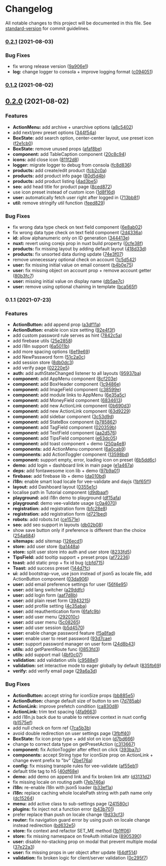 # Changelog

All notable changes to this project will be documented in this file. See [standard-version](https://github.com/conventional-changelog/standard-version) for commit guidelines.

### [0.2.1](https://github.com/gru-agency/headless-dashboard/compare/v0.2.0...v0.2.1) (2021-08-03)


### Bug Fixes

* fix wrong release version ([9a906e1](https://github.com/gru-agency/headless-dashboard/commit/9a906e16f83e38a64619a4e593ecbf279839aa2b))
* **log:** change logger to consola + improve logging format ([c094051](https://github.com/gru-agency/headless-dashboard/commit/c09405176f4b73d4992bbead33b857269c4165d5))

### [0.1.2](https://github.com/gru-agency/headless-dashboard/compare/v0.1.1...v0.1.2) (2021-08-02)

## [0.2.0](https://github.com/gru-agency/headless-dashboard/compare/v0.1.1...v0.2.0) (2021-08-02)


### Features

* **ActionMenu:** add archive + unarchive options ([a8c5402](https://github.com/gru-agency/headless-dashboard/commit/a8c5402b6c989fe671206fa01f56a253c21e019c))
* add next/prev preset options ([344f54a](https://github.com/gru-agency/headless-dashboard/commit/344f54a1b3b0ffdfa566c92c804358c103290620))
* **BoxState:** add search option, center-center layout, use preset icon ([f2e1cb0](https://github.com/gru-agency/headless-dashboard/commit/f2e1cb0c015233643876318f5930ccb958922774))
* **BoxState:** remove unused props ([afaf8be](https://github.com/gru-agency/headless-dashboard/commit/afaf8be28ad659c6d16cfff2843a4a5f42ff0ed6))
* **component:** add TableCaption component ([20c8c94](https://github.com/gru-agency/headless-dashboard/commit/20c8c94d09d9180d44daf240da371387cf09a701))
* **icons:** add close icon ([811f2d8](https://github.com/gru-agency/headless-dashboard/commit/811f2d8d7b11dda15fda8feec6c62c4d1157612a))
* **logger:** migrate logger to debug from consola ([fc8d836](https://github.com/gru-agency/headless-dashboard/commit/fc8d8360ddb261606592dd53ba6afa3fa129270f))
* **products:** add create/edit product ([fcb2c0a](https://github.com/gru-agency/headless-dashboard/commit/fcb2c0aea4c22a56bb0e2718fdf588288548810f))
* **products:** add product info page ([80d5d4b](https://github.com/gru-agency/headless-dashboard/commit/80d5d4b44a0013cbb0defdea39383ab56aa51a51))
* **products:** add product listing ([4ad3be5](https://github.com/gru-agency/headless-dashboard/commit/4ad3be536e3702154165ae60be9f89eb9dab2005))
* **seo:** add head title for product page ([8ced872](https://github.com/gru-agency/headless-dashboard/commit/8ced872d2534e5ac0a25c6a01eb02c7037ca055f))
* use icon preset instead of custom icon ([1d8f16d](https://github.com/gru-agency/headless-dashboard/commit/1d8f16d632f7fd07e0985a58fce6ea1092440c9a))
* **user:** automatically fetch user right after logged in ([713bb81](https://github.com/gru-agency/headless-dashboard/commit/713bb812ce732c185fc6c488ea0031660dc330ca))
* **util:** remove stringify util function ([feed829](https://github.com/gru-agency/headless-dashboard/commit/feed8297e38b93432109948f5fb5f0301e409d30))


### Bug Fixes

* fix wrong data type check on text field component ([6e8ab02](https://github.com/gru-agency/headless-dashboard/commit/6e8ab028bfd68561a76d963b960aa945dc08aac7))
* fix wrong data type check on text field component ([2d4336a](https://github.com/gru-agency/headless-dashboard/commit/2d4336a8e870d0026faf5444af5e9a6bbed7c64a))
* **id:** allow alphanumeric only on ID generation ([344413e](https://github.com/gru-agency/headless-dashboard/commit/344413e1664f212e8603eca46b75080f0dc65e1d))
* **nuxt:** revert using corejs prop in nuxt build property ([0cfe38f](https://github.com/gru-agency/headless-dashboard/commit/0cfe38f8a2f8aa1e0c159f3525f996d2b667c65b))
* **products:** fix missing layout by adding default layout ([418d33d](https://github.com/gru-agency/headless-dashboard/commit/418d33d155e581528eb25f4def7ff826de4c331a))
* **products:** fix unsorted data during update ([74e3f07](https://github.com/gru-agency/headless-dashboard/commit/74e3f075faec0cfe959767cdd322fc769a593fb1))
* remove unnecessary optional check on account ([1c5d542](https://github.com/gru-agency/headless-dashboard/commit/1c5d542de0796ddce484a4c66294cef78451d325))
* **user:** fix missing initial value on email consent ([b4b0e75](https://github.com/gru-agency/headless-dashboard/commit/b4b0e7549626825ca3cbbb0dbe9ca0c07631d4e6))
* **user:** fix missing object on account prop + remove account getter ([80b3fc7](https://github.com/gru-agency/headless-dashboard/commit/80b3fc757e837d65e8859975a86eee7f4cfa37c6))
* **user:** missing initial value on display name ([db5ae7c](https://github.com/gru-agency/headless-dashboard/commit/db5ae7ce4467421d15b5ed3bdcf1d283e7a14778))
* **user:** remove using optional chaining in template ([bca565f](https://github.com/gru-agency/headless-dashboard/commit/bca565f7e5d8171820f2cb44a8a9ed26aab36e41))

### 0.1.1 (2021-07-23)


### Features

* **ActionButton:** add append prop ([a3df11a](https://github.com/gru-agency/headless-dashboard/commit/a3df11a6faa297ce5a1bc49d3dae6d88d509e10e))
* **ActionButton:** enable icon size setting ([92e4f3f](https://github.com/gru-agency/headless-dashboard/commit/92e4f3f9bf2ecd3593308e69e2cc47a8341cb53e))
* add custom password rule serves as hint ([7842c5a](https://github.com/gru-agency/headless-dashboard/commit/7842c5a4beaab39bcc06ecff7eefb80fe9e073ba))
* add firebase utils ([25e2858](https://github.com/gru-agency/headless-dashboard/commit/25e2858496bfe707a88a53cbe8033d6c6057dec3))
* add i18n support ([6a5011b](https://github.com/gru-agency/headless-dashboard/commit/6a5011be01f0edc55fe1c45373094f37a019c4ad))
* add more spacing options ([6ef9e69](https://github.com/gru-agency/headless-dashboard/commit/6ef9e69dc2c7c5467017420ef0245479ca74aebf))
* add NewPassword form ([51c2a0c](https://github.com/gru-agency/headless-dashboard/commit/51c2a0cd016fadba3b5b7d77e7bcfafdfcbc4aa2))
* add session store ([8db0dc3](https://github.com/gru-agency/headless-dashboard/commit/8db0dc3aff193999c4d3c292e4c31d6c24b1414a))
* add verify page ([02220e5](https://github.com/gru-agency/headless-dashboard/commit/02220e5ecdb54a7531ecd2c64e3367da3fadc373))
* **auth:** add authStateChanged listener to all layouts ([95937ba](https://github.com/gru-agency/headless-dashboard/commit/95937bab54d2e29a699bbda1d1eaa1ba364555ea))
* **component:** add AppMenu component ([8cf203e](https://github.com/gru-agency/headless-dashboard/commit/8cf203e550dbffdf7bb3f0c2efca635480e86e72))
* **component:** add BoxHeader component ([1c9486e](https://github.com/gru-agency/headless-dashboard/commit/1c9486e071e6f98d6fa5f36ee5bb05b361395b45))
* **component:** add ImageField component ([c38599e](https://github.com/gru-agency/headless-dashboard/commit/c38599e6ca2e2e015fe4cdafd1b5fd9ac7d52e0b))
* **component:** add module links to AppMenu ([6e35a5c](https://github.com/gru-agency/headless-dashboard/commit/6e35a5c61c675bbd0694b03d5f1afe96b4d7780f))
* **component:** add MoneyField component ([6834613](https://github.com/gru-agency/headless-dashboard/commit/6834613db3c3751ce45cb168c23b13eb1fa90835))
* **component:** add new ActionLink component ([0b690d3](https://github.com/gru-agency/headless-dashboard/commit/0b690d3e63e7ed119e43d89c30a10fc21273b940))
* **component:** add new ActionLink component ([63d9229](https://github.com/gru-agency/headless-dashboard/commit/63d9229be57552dafa4268c507da287b5f7dd423))
* **component:** add sidebar component ([3c53d9d](https://github.com/gru-agency/headless-dashboard/commit/3c53d9d19ad394b4ca96be73a136ccdd627679e8))
* **component:** add StateBox component ([b785862](https://github.com/gru-agency/headless-dashboard/commit/b785862b7a3b6878a82846745157b47694df693e))
* **component:** add TagField component ([020359b](https://github.com/gru-agency/headless-dashboard/commit/020359bddbf2af9d2c1eea3ef9c5bf929cb1a807))
* **component:** add TextField component ([aa2d576](https://github.com/gru-agency/headless-dashboard/commit/aa2d576b0e8a51e78d746b4d82819303f731d48a))
* **component:** add TipsField component ([e63dc05](https://github.com/gru-agency/headless-dashboard/commit/e63dc0535420706c67265f29e8d3c157ff79df48))
* **component:** add toast component + demo ([250a4e8](https://github.com/gru-agency/headless-dashboard/commit/250a4e846f5ef9c4c1c2bd5f18b8b723a80991e1))
* **components:** add ActionMenu component ([6a0cab9](https://github.com/gru-agency/headless-dashboard/commit/6a0cab996e9fea44d650c2b61422307bd950c1a1))
* **components:** add ActionToggler component ([13598bd](https://github.com/gru-agency/headless-dashboard/commit/13598bd87f14330ca948435a6c4ffc6fa67ca6f1))
* **component:** support empty, error, loading icon on preset ([6b5dd6c](https://github.com/gru-agency/headless-dashboard/commit/6b5dd6c58af968b04ec5538b8b34bd0d63f38fbf))
* **demo:** add login + dashboard link in main page ([e1a467a](https://github.com/gru-agency/headless-dashboard/commit/e1a467a3e8aedbb2b79d8d1cb2d3b55fbefb7fb3))
* **deps:** add fontawesome icon lib + demo ([97b9a01](https://github.com/gru-agency/headless-dashboard/commit/97b9a012f351a90b0b8d2cc5f85b1ddfaeb108f9))
* **firebase:** add firebase lib + demo ([da010bd](https://github.com/gru-agency/headless-dashboard/commit/da010bd4664137c86a9e2ebf808cb3da8652606e))
* **i18n:** enable smart load locale for vee-validate and dayjs ([1bf65f1](https://github.com/gru-agency/headless-dashboard/commit/1bf65f16bd948f5334958df107e6acef143f5af3))
* **layout:** add Dashboard layout ([0355e1c](https://github.com/gru-agency/headless-dashboard/commit/0355e1c2523025892f872ed1a90c7b67db581bce))
* localise path in Tutorial component ([d9dbaaf](https://github.com/gru-agency/headless-dashboard/commit/d9dbaafcefa502e19c0dcf2569cdd82e2f22d61c))
* **playground:** add i18n demo to playground ([df15afa](https://github.com/gru-agency/headless-dashboard/commit/df15afa92a167edfee5aee06db7cbc8b81ed72a4))
* **playground:** demo vee-validate usage ([c0a4070](https://github.com/gru-agency/headless-dashboard/commit/c0a40709fca2157075d68357376fb2f0da8d1027))
* **registration:** add registration form ([bfc28e8](https://github.com/gru-agency/headless-dashboard/commit/bfc28e8f403ee6cf914f2917a3a998c16f0de28b))
* **registration:** add registration form ([d721bed](https://github.com/gru-agency/headless-dashboard/commit/d721beda4ee318e1558ab44cb2dac3af248fcdd9))
* **robots:** add robots.txt ([ce1571e](https://github.com/gru-agency/headless-dashboard/commit/ce1571e5fe1c7135e1a8b496b70cf2b940f50804))
* **seo:** add seo support in layouts ([db02b08](https://github.com/gru-agency/headless-dashboard/commit/db02b0868a4468129245f083e0a60fa837d976fa))
* show save button only if preference is different than the choice ([254a684](https://github.com/gru-agency/headless-dashboard/commit/254a6847741467d0eddb7d83e52fb68ac8bff389))
* **sitemaps:** add sitemap ([126ecd1](https://github.com/gru-agency/headless-dashboard/commit/126ecd1ee0de80d16a46c5b43b0e0661e67fa9ef))
* **store:** add user store ([ba1448a](https://github.com/gru-agency/headless-dashboard/commit/ba1448a3196dc317286f6b7ace1952e4c9a3b5af))
* **store:** split user store into auth and user store ([8233fd5](https://github.com/gru-agency/headless-dashboard/commit/8233fd52defc982593f62cf180cdafa1d7af9081))
* **TipsField:** add tooltip support + preset props ([af72236](https://github.com/gru-agency/headless-dashboard/commit/af72236e664e453ee3d2e6dd79b7f7c0066f935e))
* **toast:** add static prop + fix id bug ([cbfd715](https://github.com/gru-agency/headless-dashboard/commit/cbfd715e4f0f89290119f186bb92a70b6c3b8848))
* **Toast:** add success preset ([144d7fc](https://github.com/gru-agency/headless-dashboard/commit/144d7fc4384ffc7fcdb4fbc8d4c3a19735255a75))
* **ui:** add bootstrap-vue, use json instead of json5 as locale file, add ActionButton component ([03da906](https://github.com/gru-agency/headless-dashboard/commit/03da90656020d5c3a86924ae736e3f24391dd014))
* **user:** add email preference settings for user ([56f4e95](https://github.com/gru-agency/headless-dashboard/commit/56f4e958daafc46572de620b2e77141fd26182ce))
* **user:** add lang switcher ([a29ddfc](https://github.com/gru-agency/headless-dashboard/commit/a29ddfc8467b38efa880024c02575333baf2807b))
* **user:** add login form ([aaf7d8b](https://github.com/gru-agency/headless-dashboard/commit/aaf7d8bd080ead576a5d293602259a8614d8ca86))
* **user:** add plain reset form ([3943215](https://github.com/gru-agency/headless-dashboard/commit/3943215be24d175d10506a0b4f24f3be7b844a68))
* **user:** add profile setting ([4c35aba](https://github.com/gru-agency/headless-dashboard/commit/4c35aba13aa6bff517095e43c15c7533b2202183))
* **user:** add reauthentication form ([6fafc9b](https://github.com/gru-agency/headless-dashboard/commit/6fafc9b509d30458774e6b595d364cad34c9b34a))
* **user:** add user menu ([292010c](https://github.com/gru-agency/headless-dashboard/commit/292010ca9d86f9c4996a9aa2d407fbe0ce85d5d8))
* **user:** add user menu ([5c08265](https://github.com/gru-agency/headless-dashboard/commit/5c0826577a288090d4de648f64920a76eeaf2f31))
* **user:** add user session ([b5d4570](https://github.com/gru-agency/headless-dashboard/commit/b5d457028edf344b81a248ef8f25f45ca22f986b))
* **user:** enable change password feature ([f5a8fad](https://github.com/gru-agency/headless-dashboard/commit/f5a8fadd699c4ff0539e98554750470d00f29ced))
* **user:** enable user to reset password ([93d7cae](https://github.com/gru-agency/headless-dashboard/commit/93d7cae4f336c614e71e661b50b6d7dd26bf6f73))
* **user:** support password manager on user form ([24d8b43](https://github.com/gru-agency/headless-dashboard/commit/24d8b4393ba2aff15eda8b5b0f22265af1bdaf28))
* **utils:** add getParentRoute func ([0853fd3](https://github.com/gru-agency/headless-dashboard/commit/0853fd34ddb67db4047287c55f851dcc536717f0))
* **utils:** add support mail ([4bf0c07](https://github.com/gru-agency/headless-dashboard/commit/4bf0c078ed8bb7eb1bd982c669fd4b1a623c8db7))
* **validation:** add validation utils ([c9588e1](https://github.com/gru-agency/headless-dashboard/commit/c9588e1f0dbb1a4c91da9ee24fee1f5a3914587d))
* **validation:** set interactive mode to eager globally by default ([835fb69](https://github.com/gru-agency/headless-dashboard/commit/835fb6980a9bd8ec5b92606d583b0f867149192c))
* **verify:** add verify email page ([29a6a3d](https://github.com/gru-agency/headless-dashboard/commit/29a6a3d17dabbec2291a24c1bbc12bb5c1227e8a))


### Bug Fixes

* **ActionButton:** accept string for iconSize props ([bb885e5](https://github.com/gru-agency/headless-dashboard/commit/bb885e500045d257d77168b23cb6837331974d5b))
* **ActionButton:** change default size of button to sm ([7d785ab](https://github.com/gru-agency/headless-dashboard/commit/7d785ab0e7380433cdbe04cfb05fbea10aaa54e2))
* **ActionLink:** improve prefetch condition ([ca830d8](https://github.com/gru-agency/headless-dashboard/commit/ca830d8f85a1cf323ecd611f1970faf429ff6088))
* **ActionLink:** trim text spacing ([4fa9663](https://github.com/gru-agency/headless-dashboard/commit/4fa9663b5f0e9a66d90b325b8d096f06223ba445))
* add i18n.js back due to unable to retrieve context in nuxt config ([b1575ef](https://github.com/gru-agency/headless-dashboard/commit/b1575ef89889d2599d3f28c829a229c9d16c4bb8))
* add null check on form ref ([7ca5b3b](https://github.com/gru-agency/headless-dashboard/commit/7ca5b3b7fcc25878043b55a76f48b3335e3ed962))
* avoid double redirection on user settings page ([3fbff40](https://github.com/gru-agency/headless-dashboard/commit/3fbff409bb06bc619d81f76c329f8011a1feffec))
* **BoxState:** fix icon prop type + add slot on icon ([d7bd666](https://github.com/gru-agency/headless-dashboard/commit/d7bd666cf02043e925520d331568f665f2626d75))
* change to correct data type on getPresetAction ([c313667](https://github.com/gru-agency/headless-dashboard/commit/c313667db1545cf50ae0946fc8213c39eb0575f4))
* **component:** fix ActionToggler after effect on click ([393ba7c](https://github.com/gru-agency/headless-dashboard/commit/393ba7cc0674e8ea65f8014d89e8b254186b077d))
* **components:** accept String type for iconSize prop on ActionLink + change event prefix to "bv" ([2be176a](https://github.com/gru-agency/headless-dashboard/commit/2be176a2338429309fb546420af9897a242f2ac6))
* **config:** fix missing transpile rules for  vee-validate ([af55eb1](https://github.com/gru-agency/headless-dashboard/commit/af55eb1b891f6d240505aa18e1f0e88a0a5c0b0b))
* default title tag to h5 ([40df68e](https://github.com/gru-agency/headless-dashboard/commit/40df68eb57cdfefb7f47651907740b31a520e82a))
* **demo:** add demo on append link and fix broken link attr ([d3131d2](https://github.com/gru-agency/headless-dashboard/commit/d3131d2c0cec903579b985bfdcbf18be40515261))
* fix missing locale on routing path ([7eb746a](https://github.com/gru-agency/headless-dashboard/commit/7eb746a85dbb73fd51eddcadb1eb6e49c9721e36))
* **i18n:** re-enable i18n with json5 loader ([b33ef1a](https://github.com/gru-agency/headless-dashboard/commit/b33ef1a423aa0c66e05ba170aff50d811bc5d66a))
* **i18n:** replace caching whole localePath string with path name only ([dc15264](https://github.com/gru-agency/headless-dashboard/commit/dc152648e4d50da32e35e6d51ffcab5214e516ba))
* **menu:** add active class to sub-settings page ([241580c](https://github.com/gru-agency/headless-dashboard/commit/241580cc0ad87e725cd6bc4f4709f4721fea32ea))
* **plugins:** fix inject not a function error ([b43b701](https://github.com/gru-agency/headless-dashboard/commit/b43b701d1c009a13a5ad8921c1de0b2e694788f2))
* prefer replace than push on locale change ([9d33cf3](https://github.com/gru-agency/headless-dashboard/commit/9d33cf34d2d72e764668fd8d7b529bd67f6bd181))
* **router:** fix navigation guard error by using push on locale change instead redirection ([bd632e5](https://github.com/gru-agency/headless-dashboard/commit/bd632e569fb03e47205ef665e185caf3b10340ec))
* **store:** fix context and refactor SET_ME method ([1b1ff06](https://github.com/gru-agency/headless-dashboard/commit/1b1ff064e234fa2056d0bf757454f31878550ee4))
* **store:** fix missing namespace on fireAuth initialize ([8905390](https://github.com/gru-agency/headless-dashboard/commit/890539015e212979a490c3a1ffc36364ae89dd46))
* **user:** disable no-stacking prop on modal that prevent multiple modal ([37e22a3](https://github.com/gru-agency/headless-dashboard/commit/37e22a308db6aaf54fe37e8f01f6561b34815a45))
* **user:** fix missing props in uer object after update ([64df514](https://github.com/gru-agency/headless-dashboard/commit/64df514a26874bc109849c73e0a77d6b6c126b91))
* **validation:** fix broken logic for client/server validation ([0c295f7](https://github.com/gru-agency/headless-dashboard/commit/0c295f70870053e2d1b3980ab063acb74c3755e3))
